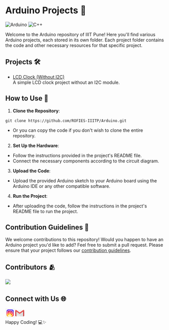 # Arduino Projects 🤖

![Arduino](https://img.shields.io/badge/-Arduino-00979D?style=for-the-badge&logo=Arduino&logoColor=white)
![C++](https://img.shields.io/badge/c++-%2300599C.svg?style=for-the-badge&logo=c%2B%2B&logoColor=white)

Welcome to the Arduino repository of IIIT Pune! Here you'll find various Arduino projects, each stored in its own folder. Each project folder contains the code and other necessary resources for that specific project.

## Projects 🛠️

- [LCD Clock (Without I2C)](./LCD%20Clock%20(Without%20I2C)) <br>A simple LCD clock project without an I2C module.

<!-- Add more projects here as they are added to the repository -->

## How to Use 📝

1. **Clone the Repository**:
```
git clone https://github.com/ROFIES-IIITP/Arduino.git
```
- Or you can copy the code if you don't wish to clone the entire repository.
  

2. **Set Up the Hardware**: 
- Follow the instructions provided in the project's README file.
- Connect the necessary components according to the circuit diagram.

3. **Upload the Code**: 
- Upload the provided Arduino sketch to your Arduino board using the Arduino IDE or any other compatible software.

4. **Run the Project**: 
- After uploading the code, follow the instructions in the project's README file to run the project.

## Contribution Guidelines 🤝

We welcome contributions to this repository! 
Would you happen to have an Arduino project you'd like to add? Feel free to submit a pull request. Please ensure that your project follows our [contribution guidelines](https://github.com/ROFIES-IIITP/.github/blob/main/CONTRIBUTION.md).

## Contributors 🫂

<a href="https://github.com/ROFIES-IIITP/Arduino/graphs/contributors">
  <img src="https://contrib.rocks/image?repo=ROFIES-IIITP/Arduino"/>
</a>


## Connect with Us 🌐

<a href="https://www.instagram.com/rofies_iiitp/" target="_blank"><img align="left" alt="ROFIES | Instagram" width="30px" src="assets/instagram.gif" /></a>
<a href="mailto:rofies@iiitp.ac.in" target="_blank"><img align="left" alt="ROFIES | Gmail" width="30px" src="assets/gmail.gif" /></a>


<br>
<br>
Happy Coding! 💻✨
